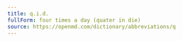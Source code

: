 ```yaml
---
title: q.i.d.
fullForm: four times a day (quater in die)
source: https://openmd.com/dictionary/abbreviations/q
---
```


